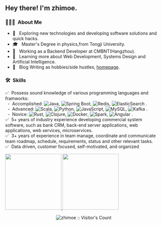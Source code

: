 <h2> Hey there! I'm zhimoe.</h2>

<h3> 👨🏻‍💻 &nbsp;About Me </h3>

- 🔭 &nbsp; Exploring new technologies and developing software solutions and quick hacks.
- 🎓 &nbsp; Master's Degree in physics,from Tongji University.
- 💼 &nbsp; Working as a Backend Developer at CMBNT(Hangzhou).
- 🌱 &nbsp; Learning more about Web Development, Systems Design and Artificial Intelligence.
- 📝 &nbsp; Blog Writing as hobbies/side hustles, [homepage](https://zhi.moe/).

<h3> 🛠 &nbsp;Skills</h3>

✅&nbsp; Possess sound knowledge of various programming languages and framworks:
  <br>
  &nbsp;&nbsp;-&nbsp; Accomplished: ![Java](https://img.shields.io/badge/-Java-333333?style=flat&logo=Java&logoColor=007396),
                        ![Spring Boot](https://img.shields.io/badge/-SpringBoot-333333?style=flat&logo=springboot), 
                        ![Redis](https://img.shields.io/badge/-Redis-333333?style=flat&logo=redis),
                        ![ElasticSearch](https://img.shields.io/badge/-Elasticsearch-333333?style=flat&logo=elasticsearch) .
  <br>
  &nbsp;&nbsp;-&nbsp; Advanced: ![Scala](https://img.shields.io/badge/-Scala-333333?style=flat&logo=scala),
                    ![Python](https://img.shields.io/badge/-Python-333333?style=flat&logo=python), 
                    ![JavaScript](https://img.shields.io/badge/-JavaScript-333333?style=flat&logo=javascript), 
                    ![MySQL](https://img.shields.io/badge/-Mysql-333333?style=flat&logo=mysql), 
                    ![Kafka](https://img.shields.io/badge/-Kafka-333333?style=flat&logo=kafka) .
  <br>
  &nbsp;&nbsp;-&nbsp; Novice: ![Rust](https://img.shields.io/badge/-Rust-333333?style=flat&logo=rust), 
                  ![Clojure](https://img.shields.io/badge/-Clojure-333333?style=flat&logo=clojure), 
                  ![Docker](https://img.shields.io/badge/-Docker-333333?style=flat&logo=docker), 
                  ![Spark](https://img.shields.io/badge/-Spark-333333?style=flat&logo=spark), 
                  ![Angular](https://img.shields.io/badge/-Angular-333333?style=flat&logo=angular) .
<br>
✅&nbsp;  5+ years of industry experience developing commercial system software, such as bank CRM, back-end server applications, web applications, web services, microservices.
<br>
✅&nbsp; 3+ years of experience in team manage, coordinate and communicate team roadmap, schedule, requirements, status and other relevant tasks.
<br>
✅&nbsp; Data driven, customer focused, self-motivated, and organized


<a href="https://github.com/zhimoe">
  <img height="180em" src="https://github-readme-stats.vercel.app/api?username=zhimoe&show_icons=true&theme=vue" />
  <img height="180em" src="https://github-readme-stats.vercel.app/api/top-langs/?username=zhimoe&show_icons=true&theme=vue" />
</a>

<p align="center"><img src="https://profile-counter.glitch.me/{zhimoe}/count.svg" alt="zhimoe :: Visitor's Count" /></p>